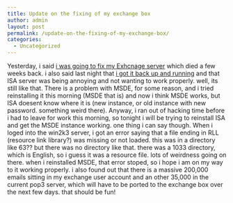```yaml
---
title: Update on the fixing of my exchange box
author: admin
layout: post
permalink: /update-on-the-fixing-of-my-exchange-box/
categories:
  - Uncategorized
---
```

Yesterday, i said [i was going to fix my Exhcnage server][1] which died a few weeks back. i also said last night that [i got it back up and running][2] and that ISA server was being annoying and not wanting to work properly. well, its still like that. There is a problem with MSDE, for some reason, and i tried reinstalling it this morning (MSDE that is) and now i think MSDE works, but ISA doesent know where it is (new instance, or old instance with new password. something weird there). Anyway, i ran out of hacking time before i had to leave for work this morning, so tonight i will be trying to reinstall ISA and get the MSDE instance working. one thing i can say though. When i loged into the win2k3 server, i got an error saying that a file ending in RLL (resource link library?) was missing or not loaded. this was in a directory like 63?? but there was no directory like that. there was a 1033 directory, which is English, so i guess it was a resource file. lots of weirdness going on there. when i reinstalled MSDE, that error stoped, so i hope i am on my way to it working properly. i also found out that there is a massive 200,000 emails sitting in my exchange user account and an other 35,000 in the current pop3 server, which will have to be ported to the exchange box over the next few days. that should be fun!

 [1]: http://blog.lotas-smartman.net/archive/2005/03/07/11131.aspx
 [2]: http://blog.lotas-smartman.net/archive/2005/03/07/11135.aspx